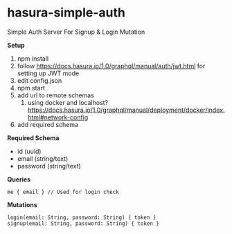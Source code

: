 # hasura-simple-auth
Simple Auth Server For Signup &amp; Login Mutation

**Setup**
1. npm install
1. follow https://docs.hasura.io/1.0/graphql/manual/auth/jwt.html for setting up JWT mode
1. edit config.json
1. npm start
1. add url to remote schemas
   1. using docker and localhost? https://docs.hasura.io/1.0/graphql/manual/deployment/docker/index.html#network-config
1. add required schema

**Required Schema**
- id (uuid)
- email (string/text)
- password (string/text)

**Queries**
```
me { email } // Used for login check
```

**Mutations**
```
login(email: String, password: String) { token }
signup(email: String, password: String) { token }
```
